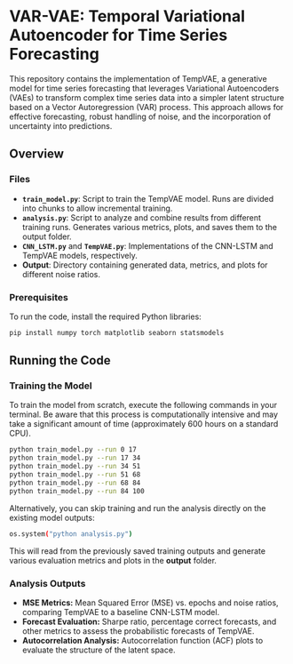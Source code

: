 # VAR-VAE: Temporal Variational Autoencoder for Time Series Forecasting

This repository contains the implementation of TempVAE, a generative model for time series forecasting that leverages Variational Autoencoders (VAEs) to transform complex time series data into a simpler latent structure based on a Vector Autoregression (VAR) process. This approach allows for effective forecasting, robust handling of noise, and the incorporation of uncertainty into predictions.

## Overview

### Files

- **`train_model.py`**: Script to train the TempVAE model. Runs are divided into chunks to allow incremental training.
- **`analysis.py`**: Script to analyze and combine results from different training runs. Generates various metrics, plots, and saves them to the output folder.
- **`CNN_LSTM.py`** and **`TempVAE.py`**: Implementations of the CNN-LSTM and TempVAE models, respectively.
- **Output**: Directory containing generated data, metrics, and plots for different noise ratios.

### Prerequisites

To run the code, install the required Python libraries:
```bash
pip install numpy torch matplotlib seaborn statsmodels
```

## Running the Code

### Training the Model

To train the model from scratch, execute the following commands in your terminal. Be aware that this process is computationally intensive and may take a significant amount of time (approximately 600 hours on a standard CPU).

```bash
python train_model.py --run 0 17
python train_model.py --run 17 34
python train_model.py --run 34 51
python train_model.py --run 51 68
python train_model.py --run 68 84
python train_model.py --run 84 100
```
Alternatively, you can skip training and run the analysis directly on the existing model outputs:
```bash
os.system("python analysis.py")
```
This will read from the previously saved training outputs and generate various evaluation metrics and plots in the **output** folder.

### Analysis Outputs
* **MSE Metrics:** Mean Squared Error (MSE) vs. epochs and noise ratios, comparing TempVAE to a baseline CNN-LSTM model.
* **Forecast Evaluation:** Sharpe ratio, percentage correct forecasts, and other metrics to assess the probabilistic forecasts of TempVAE.
* **Autocorrelation Analysis:** Autocorrelation function (ACF) plots to evaluate the structure of the latent space. 



